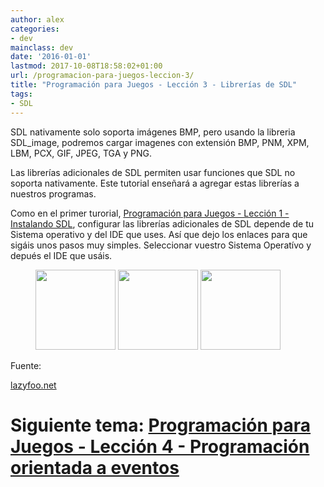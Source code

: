 ```yaml
---
author: alex
categories:
- dev
mainclass: dev
date: '2016-01-01'
lastmod: 2017-10-08T18:58:02+01:00
url: /programacion-para-juegos-leccion-3/
title: "Programación para Juegos - Lección 3 - Librerías de SDL"
tags:
- SDL
---
```


SDL nativamente solo soporta imágenes BMP, pero usando la libreria SDL_image, podremos cargar imagenes con extensión BMP, PNM, XPM, LBM, PCX, GIF, JPEG, TGA y PNG.

Las librerías adicionales de SDL permiten usar funciones que SDL no soporta nativamente. Este tutorial enseñará a agregar estas librerías a nuestros programas.

<!--more--><!--ad-->

Como en el primer turorial, [Programación para Juegos - Lección 1 - Instalando SDL][1], configurar las librerías adicionales de SDL depende de tu Sistema operativo y del IDE que uses. Así que dejo los enlaces para que sigáis unos pasos muy simples. Seleccionar vuestro Sistema Operatívo y depués el IDE que usáis.

<figure>
    <a href="http://www.lazyfoo.net/SDL_tutorials/lesson03/linux/index.php" target="_blank"><img sizes="(min-width: 128px) 128px, 100vw" layout="responsive" width="128" height="128" src="https://lh6.ggpht.com/_IlK2pNFFgGM/TSHH106Z0VI/AAAAAAAAAPo/fimALQz89iU/linux.png"></img></a>
    <a href="http://www.lazyfoo.net/SDL_tutorials/lesson03/windows/index.php" target="_blank"><img sizes="(min-width: 128px) 128px, 100vw" layout="responsive" width="128" height="128" src="https://lh3.ggpht.com/_IlK2pNFFgGM/TSHJkwpqk-I/AAAAAAAAAP0/wSKqQWY0x_k/windows.png"></img></a>
    <a href="http://www.lazyfoo.net/SDL_tutorials/lesson03/mac/index.php" target="_blank"><img sizes="(min-width: 128px) 128px, 100vw" layout="responsive" width="128" height="128" src="https://lh6.ggpht.com/_IlK2pNFFgGM/TSHH2DeE3mI/AAAAAAAAAPs/KES8kBZgn9M/apple-logo.png"></img></a>
</figure>

Fuente:

[lazyfoo.net][5]

# Siguiente tema: [Programación para Juegos - Lección 4 - Programación orientada a eventos][6]

 [1]: https://elbauldelprogramador.com/programacion-para-juegos-leccion-1/
 [5]: http://www.lazyfoo.net/SDL_tutorials/
 [6]: https://elbauldelprogramador.com/programacion-para-juegos-leccion-4/
